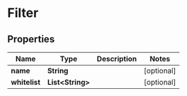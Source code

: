 # Filter

## Properties
Name | Type | Description | Notes
------------ | ------------- | ------------- | -------------
**name** | **String** |  |  [optional]
**whitelist** | **List&lt;String&gt;** |  |  [optional]
